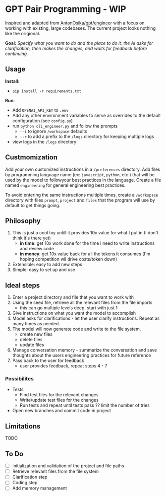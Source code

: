 # GPT Pair Programming - WIP

Inspired and adapted from [AntonOsika/gpt/engineer](https://github.com/AntonOsika/gpt-engineer) with a focus on working with existing, large codebases. The current project looks nothing like the origional.

**Goal:**
_Specify what you want to do and the place to do it, the AI asks for clarification, then makes the changes, and waits for feedback before continuing._

## Usage

**Install**:

- `pip install -r requirements.txt`

**Run**:

- Add `OPENAI_API_KEY` to `.env`
- Add any other environment variables to serve as overrides to the default configuration (see `config.py`)
- run `python cli_engineer.py` and follow the prompts
  - `--i` to ignore `/workspace` defaults
  - `--r` to add a prefix to the `/logs` directory for keeping multiple logs
- view logs in the `/logs` directory

## Custmomization

Add your own customized instructions in a `/preferences` directory. Add files by programming language name (ex: `javascript`, `python`, etc.) that will be used by the model to followyour best practices in the language. Create a file named `engineering` for general engineering best practices.

To avoid entering the same instructions multiple times, create a `/workspace` directory with files `prompt`, `project` and `files` that the program will use by default to get things going.

## Philosophy

1. This is just a cool toy untill it provides 10x value for what I put in (I don't think it's there yet)
   - **in time**: get 10x work done for the time I need to write instructions and review code
   - **in money**: get 10x value back for all the tokens it consumes (I'm hoping competition wil drive costs/token down)
2. Extensible: easy to add new steps
3. Simple: easy to set up and use

## Ideal steps

1. Enter a project directory and file that you want to work with
2. Using the seed file, retrieve all the relevant files from the file imports
   - this can go multiple levels deep, start with just 1
3. Give instructions on what you want the model to accomplish
4. Model asks for clarifications - let the user clarify instructions. Repeat as many times as needed.
5. The model will now generate code and write to the file system.
   - create new files
   - delete files
   - update files
6. Manage conversation memory - summarize the conversation and save thoughts about the users engineering practices for future reference
7. Pass back to the user for feedback
   - user provides feedback, repeat steps 4 - 7

### Possibilites

- Tests
  - Find test files for the relevant changes
  - Write/update test files for the changes
  - Run tests and repeat until tests pass ?? limit the number of tries
- Open new branches and commit code in project

## Limitations

TODO

## To Do

- [ ] initialization and validation of the project and file paths
- [ ] Retrieve relevant files from the file system
- [ ] Clarification step
- [ ] Coding step
- [ ] Add memory management
